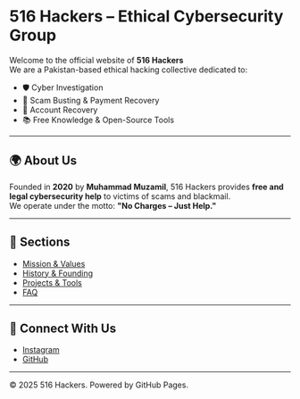 # 516 Hackers – Ethical Cybersecurity Group

Welcome to the official website of **516 Hackers**  
We are a Pakistan-based ethical hacking collective dedicated to:

- 🛡️ Cyber Investigation  
- 🔐 Scam Busting & Payment Recovery  
- 📱 Account Recovery  
- 📚 Free Knowledge & Open-Source Tools  

---

## 🌍 About Us
Founded in **2020** by **Muhammad Muzamil**, 516 Hackers provides **free and legal cybersecurity help** to victims of scams and blackmail.  
We operate under the motto: **"No Charges – Just Help."**

---

## 📌 Sections
- [Mission & Values](https://github.com/516hackers/about/wiki/Mission-&-Values)  
- [History & Founding](https://github.com/516hackers/about/wiki/History-&-Founding)  
- [Projects & Tools](https://github.com/516hackers/about/wiki/Projects-&-Tools)  
- [FAQ](https://github.com/516hackers/about/wiki/FAQ)  

---

## 🔗 Connect With Us
- [Instagram](https://www.instagram.com/516_hackers/)  
- [GitHub](https://github.com/516hackers)  

---

© 2025 516 Hackers. Powered by GitHub Pages.
